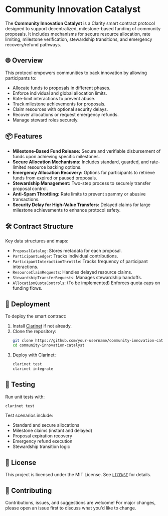 # Community Innovation Catalyst

The **Community Innovation Catalyst** is a Clarity smart contract protocol designed to support decentralized, milestone-based funding of community proposals. It includes mechanisms for secure resource allocation, rate limiting, milestone verification, stewardship transitions, and emergency recovery/refund pathways.

## 🌐 Overview

This protocol empowers communities to back innovation by allowing participants to:

- Allocate funds to proposals in different phases.
- Enforce individual and global allocation limits.
- Rate-limit interactions to prevent abuse.
- Track milestone achievements for proposals.
- Claim resources with optional security delays.
- Recover allocations or request emergency refunds.
- Manage steward roles securely.

## 📦 Features

- **Milestone-Based Fund Release:** Secure and verifiable disbursement of funds upon achieving specific milestones.
- **Secure Allocation Mechanisms:** Includes standard, guarded, and rate-limited resource backing options.
- **Emergency Allocation Recovery:** Options for participants to retrieve funds from expired or paused proposals.
- **Stewardship Management:** Two-step process to securely transfer proposal control.
- **Anti-Spam Throttling:** Rate limits to prevent spammy or abusive transactions.
- **Security Delay for High-Value Transfers:** Delayed claims for large milestone achievements to enhance protocol safety.

## 🛠 Contract Structure

Key data structures and maps:
- `ProposalCatalog`: Stores metadata for each proposal.
- `ParticipantLedger`: Tracks individual contributions.
- `ParticipantInteractionThrottle`: Tracks frequency of participant interactions.
- `ResourceClaimRequests`: Handles delayed resource claims.
- `StewardshipTransferRequests`: Manages stewardship handoffs.
- `AllocationQuotaControls`: (To be implemented) Enforces quota caps on funding flows.

## 🚀 Deployment

To deploy the smart contract:

1. Install [Clarinet](https://docs.stacks.co/docs/clarity/clarinet-cli) if not already.
2. Clone the repository:
   ```bash
   git clone https://github.com/your-username/community-innovation-catalyst.git
   cd community-innovation-catalyst
   ```
3. Deploy with Clarinet:
   ```bash
   clarinet test
   clarinet integrate
   ```

## 🧪 Testing

Run unit tests with:
```bash
clarinet test
```

Test scenarios include:
- Standard and secure allocations
- Milestone claims (instant and delayed)
- Proposal expiration recovery
- Emergency refund execution
- Stewardship transition logic

## 📄 License

This project is licensed under the MIT License. See [`LICENSE`](LICENSE) for details.

## 🤝 Contributing

Contributions, issues, and suggestions are welcome! For major changes, please open an issue first to discuss what you'd like to change.
